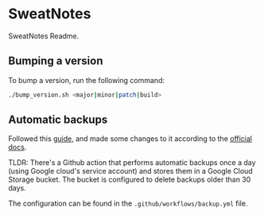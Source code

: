 # SweatNotes

SweatNotes Readme.

## Bumping a version

To bump a version, run the following command:

```bash
./bump_version.sh <major|minor|patch|build>
```

## Automatic backups

Followed this [guide](https://fireship.io/snippets/firestore-automated-backups/), and made some changes to it according to the [official docs](https://github.com/google-github-actions/setup-gcloud).

TLDR: There's a Github action that performs automatic backups once a day (using Google cloud's service account) and stores them in a Google Cloud Storage bucket. The bucket is configured to delete backups older than 30 days.

The configuration can be found in the `.github/workflows/backup.yml` file.
